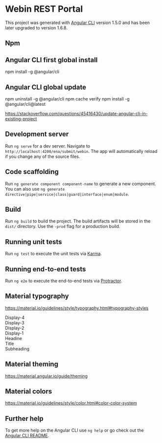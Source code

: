 # Webin REST Portal

This project was generated with [Angular CLI](https://github.com/angular/angular-cli) version 1.5.0 and has been later upgraded to version 1.6.8.

## Npm

## Angular CLI first global install

npm install -g @angular/cli

## Angular CLI global update

npm uninstall -g @angular/cli
npm cache verify
npm install -g @angular/cli@latest

https://stackoverflow.com/questions/45416430/update-angular-cli-in-existing-project

## Development server

Run `ng serve` for a dev server. Navigate to `http://localhost:4200/ena/submit/webin`. The app will automatically reload if you change any of the source files.

## Code scaffolding

Run `ng generate component component-name` to generate a new component. You can also use `ng generate directive|pipe|service|class|guard|interface|enum|module`.

## Build

Run `ng build` to build the project. The build artifacts will be stored in the `dist/` directory. Use the `-prod` flag for a production build.

## Running unit tests

Run `ng test` to execute the unit tests via [Karma](https://karma-runner.github.io).

## Running end-to-end tests

Run `ng e2e` to execute the end-to-end tests via [Protractor](http://www.protractortest.org/).

## Material typography

https://material.io/guidelines/style/typography.html#typography-styles

<div class="mat-display-4">Display-4</div>
<div class="mat-display-3">Display-3</div>
<div class="mat-display-2">Display-2</div>
<div class="mat-display-1">Display-1</div>
<div class="mat-headline">Headine</div>
<div class="mat-title">Title</div>
<div class="mat-subheading">Subheading</div>

## Material theming

https://material.angular.io/guide/theming

## Material colors

https://material.io/guidelines/style/color.html#color-color-system

## Further help

To get more help on the Angular CLI use `ng help` or go check out the [Angular CLI README](https://github.com/angular/angular-cli/blob/master/README.md).
